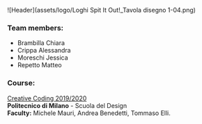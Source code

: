 ![Header](assets/logo/Loghi Spit It Out!_Tavola disegno 1-04.png)

### Team members:

-   Brambilla Chiara
-   Crippa Alessandra
-   Moreschi Jessica
-   Repetto Matteo

### Course:

[Creative Coding 2019/2020](https://drawwithcode.github.io/2020/)<br>
**Politecnico di Milano** - Scuola del Design<br>
**Faculty:** Michele Mauri, Andrea Benedetti, Tommaso Elli.
